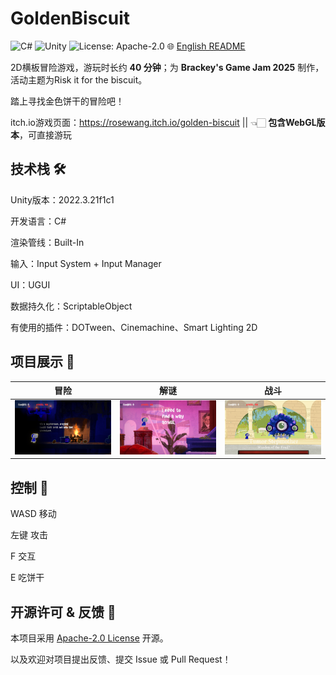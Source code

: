# GoldenBiscuit
![C#](https://img.shields.io/badge/Language-C%23-blue?logo=csharp) 
![Unity](https://img.shields.io/badge/Engine-Unity3D-lightgrey?logo=unity) 
![License: Apache-2.0](https://img.shields.io/badge/License-Apache%202.0-green.svg)
🌐 [English README](./README.en.md)


2D横板冒险游戏，游玩时长约 **40 分钟**；为 **Brackey's Game Jam 2025** 制作，活动主题为Risk it for the biscuit。

踏上寻找金色饼干的冒险吧！

itch.io游戏页面：https://rosewang.itch.io/golden-biscuit  ||  👈🏻 **包含WebGL版本**，可直接游玩


## 技术栈 🛠️ 
Unity版本：2022.3.21f1c1

开发语言：C#

渲染管线：Built-In

输入：Input System + Input Manager

UI：UGUI

数据持久化：ScriptableObject

有使用的插件：DOTween、Cinemachine、Smart Lighting 2D

## 项目展示 💞
| 冒险 | 解谜 | 战斗 |
|------|------|------|
| ![冒险](Display/Picture1.png) | ![解谜](Display/Picture2.png) | ![战斗](Display/Picture3.png) |

## 控制 👾
WASD 移动

左键 攻击

F 交互

E 吃饼干


## 开源许可 & 反馈 📜
本项目采用 [Apache-2.0 License](./LICENSE) 开源。

以及欢迎对项目提出反馈、提交 Issue 或 Pull Request！
